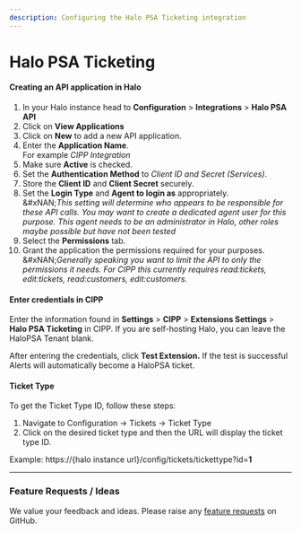 ```yaml
---
description: Configuring the Halo PSA Ticketing integration
---
```


# Halo PSA Ticketing

#### Creating an API application in Halo

1. In your Halo instance head to **Configuration** > **Integrations** > **Halo PSA API**
2. Click on **View Applications**
3. Click on **New** to add a new API application.
4. Enter the **Application Name**.\
   For example _CIPP Integration_
5. Make sure **Active** is checked.
6. Set the **Authentication Method** to _Client ID and Secret (Services)_.
7. Store the **Client ID** and **Client Secret** securely.
8. Set the **Login Type** and **Agent to login as** appropriately.\
   &#xNAN;_&#x54;his setting will determine who appears to be responsible for these API calls. You may want to create a dedicated agent user for this purpose._ _This agent needs to be an administrator in Halo, other roles maybe possible but have not been tested_
9. Select the **Permissions** tab.
10. Grant the application the permissions required for your purposes.\
    &#xNAN;_&#x47;enerally speaking you want to limit the API to only the permissions it needs. For CIPP this currently requires read:tickets, edit:tickets, read:customers, edit:customers._

#### Enter credentials in CIPP

Enter the information found in **Settings** > **CIPP** > **Extensions Settings** > **Halo PSA Ticketing** in CIPP. If you are self-hosting Halo, you can leave the HaloPSA Tenant blank.

After entering the credentials, click **Test Extension.** If the test is successful Alerts will automatically become a HaloPSA ticket.

#### Ticket Type

To get the Ticket Type ID, follow these steps:

1. Navigate to Configuration -> Tickets -> Ticket Type
2. Click on the desired ticket type and then the URL will display the ticket type ID.

Example: https://{halo instance url}/config/tickets/tickettype?id=**1**

***

### Feature Requests / Ideas

We value your feedback and ideas. Please raise any [feature requests](https://github.com/KelvinTegelaar/CIPP/issues/new?assignees=\&labels=enhancement%2Cno-priority\&projects=\&template=feature.yml\&title=%5BFeature+Request%5D%3A+) on GitHub.
